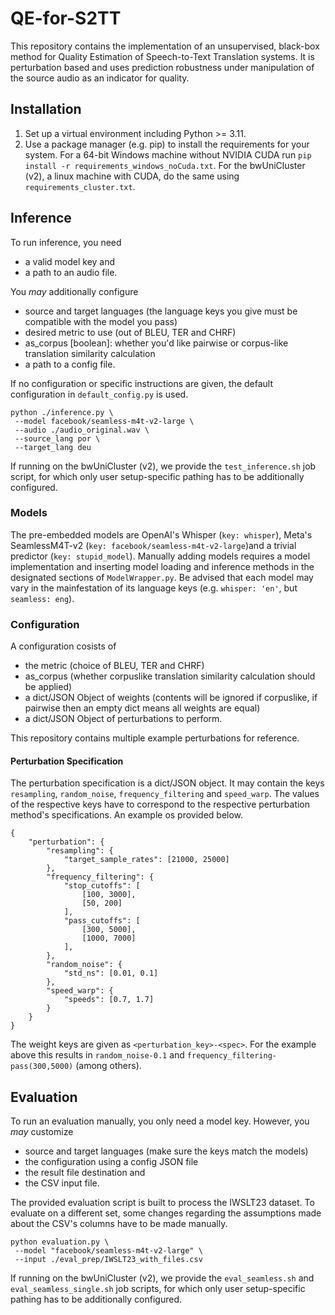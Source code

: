 # QE-for-S2TT

This repository contains the implementation of an unsupervised, black-box method for Quality Estimation of Speech-to-Text Translation systems. It is perturbation based and uses prediction robustness under manipulation of the source audio as an indicator for quality.

## Installation

1. Set up a virtual environment including Python >= 3.11.
2. Use a package manager (e.g. pip) to install the requirements for your system. For a 64-bit Windows machine without NVIDIA CUDA run `pip install -r requirements_windows_noCuda.txt`. For the bwUniCluster (v2), a linux machine with CUDA, do the same using `requirements_cluster.txt`.

## Inference

To run inference, you need

- a valid model key and
- a path to an audio file.

You _may_ additionally configure

- source and target languages (the language keys you give must be compatible with the model you pass)
- desired metric to use (out of BLEU, TER and CHRF)
- as_corpus [boolean]: whether you'd like pairwise or corpus-like translation similarity calculation
- a path to a config file.

If no configuration or specific instructions are given, the default configuration in `default_config.py` is used.

```
python ./inference.py \
 --model facebook/seamless-m4t-v2-large \
 --audio ./audio_original.wav \
 --source_lang por \
 --target_lang deu
```

If running on the bwUniCluster (v2), we provide the `test_inference.sh` job script, for which only user setup-specific pathing has to be additionally configured.

### Models

The pre-embedded models are OpenAI's Whisper (`key: whisper`), Meta's SeamlessM4T-v2 (`key: facebook/seamless-m4t-v2-large`)and a trivial predictor (`key: stupid_model`). Manually adding models requires a model implementation and inserting model loading and inference methods in the designated sections of `ModelWrapper.py`.
Be advised that each model may vary in the mainfestation of its language keys (e.g. `whisper: 'en'`, but `seamless: eng`).

### Configuration

A configuration cosists of

- the metric (choice of BLEU, TER and CHRF)
- as_corpus (whether corpuslike translation similarity calculation should be applied)
- a dict/JSON Object of weights (contents will be ignored if corpuslike, if pairwise then an empty dict means all weights are equal)
- a dict/JSON Object of perturbations to perform.

This repository contains multiple example perturbations for reference.

#### Perturbation Specification

The perturbation specification is a dict/JSON object. It may contain the keys `resampling`, `random_noise`, `frequency_filtering` and `speed_warp`. The values of the respective keys have to correspond to the respective perturbation method's specifications. An example os provided below.

```
{
    "perturbation": {
        "resampling": {
            "target_sample_rates": [21000, 25000]
        },
        "frequency_filtering": {
            "stop_cutoffs": [
                [100, 3000],
                [50, 200]
            ],
            "pass_cutoffs": [
                [300, 5000],
                [1000, 7000]
            ],
        },
        "random_noise": {
            "std_ns": [0.01, 0.1]
        },
        "speed_warp": {
            "speeds": [0.7, 1.7]
        }
    }
}
```

The weight keys are given as `<perturbation_key>-<spec>`. For the example above this results in `random_noise-0.1` and `frequency_filtering-pass(300,5000)` (among others).

## Evaluation

To run an evaluation manually, you only need a model key. However, you _may_ customize

- source and target languages (make sure the keys match the models)
- the configuration using a config JSON file
- the result file destination and
- the CSV input file.

The provided evaluation script is built to process the IWSLT23 dataset. To evaluate on a different set, some changes regarding the assumptions made about the CSV's columns have to be made manually.

```
python evaluation.py \
 --model "facebook/seamless-m4t-v2-large" \
 --input ./eval_prep/IWSLT23_with_files.csv
```

If running on the bwUniCluster (v2), we provide the `eval_seamless.sh` and `eval_seamless_single.sh` job scripts, for which only user setup-specific pathing has to be additionally configured.
